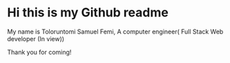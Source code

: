 # Hi this is my Github readme
My name is Toloruntomi Samuel Femi, A computer engineer( Full Stack Web developer (In view))

Thank you for coming!
